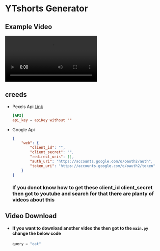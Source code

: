 # YTshorts Generator

## Example Video
<video src="https://github.com/Yougraj/YTShorts-Generator/blob/main/showcase/cat-on-the-top-of-a-tree-4768520_merged.mp4" controls="controls" style="max-width: 300px;">
</video>

## creeds

- Pexels Api [Link]("https://www.pexels.com/api")
    ```conf
    [API]   
    api_key = apiKey without ""
    ```
- Google Api
    ```json
    {
        "web": {
            "client_id": "",
            "client_secret": "",
            "redirect_uris": [],
            "auth_uri": "https://accounts.google.com/o/oauth2/auth",
            "token_uri": "https://accounts.google.com/o/oauth2/token"
        }
    }
    ```
    ### <p> If you donot know how to get these client_id client_secret then got to youtube and search for that there are planty of videos about this</p>

## Video Download

- #### If you want to download another video the  then got to the `main.py` change the below code
    ```python
    query = "cat"
    ```
